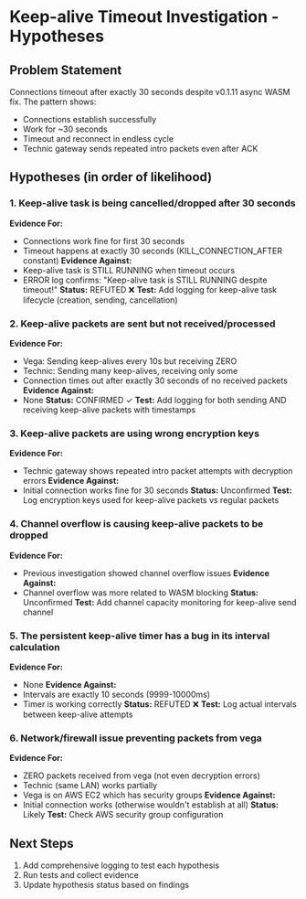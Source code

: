# Keep-alive Timeout Investigation - Hypotheses

## Problem Statement
Connections timeout after exactly 30 seconds despite v0.1.11 async WASM fix. The pattern shows:
- Connections establish successfully
- Work for ~30 seconds
- Timeout and reconnect in endless cycle
- Technic gateway sends repeated intro packets even after ACK

## Hypotheses (in order of likelihood)

### 1. Keep-alive task is being cancelled/dropped after 30 seconds
**Evidence For:** 
- Connections work fine for first 30 seconds
- Timeout happens at exactly 30 seconds (KILL_CONNECTION_AFTER constant)
**Evidence Against:** 
- Keep-alive task is STILL RUNNING when timeout occurs
- ERROR log confirms: "Keep-alive task is STILL RUNNING despite timeout!"
**Status:** REFUTED ❌
**Test:** Add logging for keep-alive task lifecycle (creation, sending, cancellation)

### 2. Keep-alive packets are sent but not received/processed
**Evidence For:**
- Vega: Sending keep-alives every 10s but receiving ZERO
- Technic: Sending many keep-alives, receiving only some
- Connection times out after exactly 30 seconds of no received packets
**Evidence Against:**
- None
**Status:** CONFIRMED ✓
**Test:** Add logging for both sending AND receiving keep-alive packets with timestamps

### 3. Keep-alive packets are using wrong encryption keys
**Evidence For:**
- Technic gateway shows repeated intro packet attempts with decryption errors
**Evidence Against:**
- Initial connection works fine for 30 seconds
**Status:** Unconfirmed
**Test:** Log encryption keys used for keep-alive packets vs regular packets

### 4. Channel overflow is causing keep-alive packets to be dropped
**Evidence For:**
- Previous investigation showed channel overflow issues
**Evidence Against:**
- Channel overflow was more related to WASM blocking
**Status:** Unconfirmed
**Test:** Add channel capacity monitoring for keep-alive send channel

### 5. The persistent keep-alive timer has a bug in its interval calculation
**Evidence For:**
- None
**Evidence Against:**
- Intervals are exactly 10 seconds (9999-10000ms)
- Timer is working correctly
**Status:** REFUTED ❌
**Test:** Log actual intervals between keep-alive attempts

### 6. Network/firewall issue preventing packets from vega
**Evidence For:**
- ZERO packets received from vega (not even decryption errors)
- Technic (same LAN) works partially
- Vega is on AWS EC2 which has security groups
**Evidence Against:**
- Initial connection works (otherwise wouldn't establish at all)
**Status:** Likely
**Test:** Check AWS security group configuration

## Next Steps
1. Add comprehensive logging to test each hypothesis
2. Run tests and collect evidence
3. Update hypothesis status based on findings